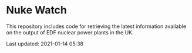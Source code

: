 # Nuke Watch

This repository includes code for retrieving the latest information available on the output of EDF nuclear power plants in the UK.

Last updated: 2021-01-14 05:38